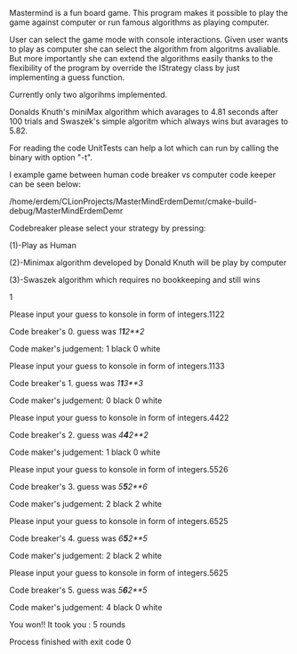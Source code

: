 Mastermind is a fun board game. This program makes it possible to play the game against computer or run famous algorithms as playing computer. 

User can select the game mode with console interactions. 
Given user wants to play as computer she can select the algorithm from algoritms avaliable. 
But more importantly she can extend the algorithms easily thanks to the flexibility of the program by override the IStrategy class by just implementing a guess function. 

Currently only two algorihms implemented. 

Donalds Knuth's miniMax algorithm which avarages to 4.81 seconds after 100 trials and 
Swaszek's simple algoritm which always wins but avarages to 5.82. 

For reading the code UnitTests can help a lot which can run by calling the binary with option "-t". 












I example game between human code breaker vs computer code keeper can be seen below: 

/home/erdem/CLionProjects/MasterMindErdemDemır/cmake-build-debug/MasterMindErdemDemr

Codebreaker please select your strategy by pressing: 

(1)-Play as Human

(2)-Minimax algorithm developed by Donald Knuth will be play by computer 

(3)-Swaszek algorithm which requires no bookkeeping and still wins

1

 Please input your guess to konsole in form of integers.1122
 
Code breaker's 0. guess was *1**1**2**2*

Code maker's judgement: 1 black 0 white

 Please input your guess to konsole in form of integers.1133
 
Code breaker's 1. guess was *1**1**3**3*

Code maker's judgement: 0 black 0 white

 Please input your guess to konsole in form of integers.4422
 
Code breaker's 2. guess was *4**4**2**2*

Code maker's judgement: 1 black 0 white

 Please input your guess to konsole in form of integers.5526
 
Code breaker's 3. guess was *5**5**2**6*

Code maker's judgement: 2 black 2 white

 Please input your guess to konsole in form of integers.6525
 
Code breaker's 4. guess was *6**5**2**5*

Code maker's judgement: 2 black 2 white

 Please input your guess to konsole in form of integers.5625
 
Code breaker's 5. guess was *5**6**2**5*

Code maker's judgement: 4 black 0 white

You won!! It took you : 5 rounds 

Process finished with exit code 0


